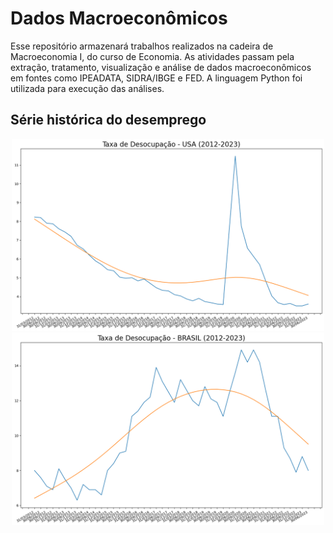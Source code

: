 # Dados Macroeconômicos
Esse repositório armazenará trabalhos realizados na cadeira de Macroeconomia I, do curso de Economia. As atividades passam pela extração, tratamento, visualização e análise de dados macroeconômicos em fontes como IPEADATA, SIDRA/IBGE e FED.
A linguagem Python foi utilizada para execução das análises.

## Série histórica do desemprego

<p align="center">
  <img src="taxa_desocupacao_usa.png" width="500" />
  <img src="taxa_desocupacao_bra.png" width="500" /> 
</p>
